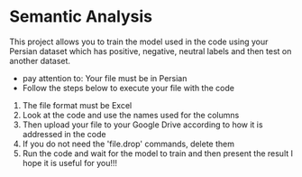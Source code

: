 # Semantic Analysis
This project allows you to train the model used in the code using your Persian dataset which has positive, negative, neutral labels and then test on another dataset.
* pay attention to:
Your file must be in Persian
* Follow the steps below to execute your file with the code
1. The file format must be Excel
2. Look at the code and use the names used for the columns
3. Then upload your file to your Google Drive according to how it is addressed in the code
4. If you do not need the 'file.drop' commands, delete them
5. Run the code and wait for the model to train and then present the result
I hope it is useful for you!!!
